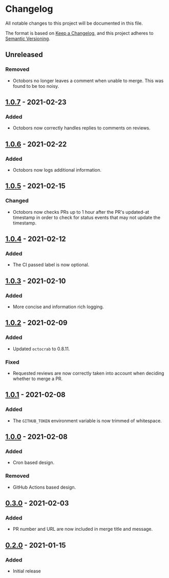 # Changelog
All notable changes to this project will be documented in this file.

The format is based on [Keep a Changelog](https://keepachangelog.com/en/1.0.0/),
and this project adheres to [Semantic Versioning](https://semver.org/spec/v2.0.0.html).

[Unreleased]: https://github.com/EmbarkStudios/octobors/compare/1.0.7...HEAD
[1.0.7]: https://github.com/EmbarkStudios/octobors/releases/tag/1.0.7
[1.0.6]: https://github.com/EmbarkStudios/octobors/releases/tag/1.0.6
[1.0.5]: https://github.com/EmbarkStudios/octobors/releases/tag/1.0.5
[1.0.4]: https://github.com/EmbarkStudios/octobors/releases/tag/1.0.4
[1.0.3]: https://github.com/EmbarkStudios/octobors/releases/tag/1.0.3
[1.0.2]: https://github.com/EmbarkStudios/octobors/releases/tag/1.0.2
[1.0.1]: https://github.com/EmbarkStudios/octobors/releases/tag/1.0.1
[1.0.0]: https://github.com/EmbarkStudios/octobors/releases/tag/1.0.0
[0.3.0]: https://github.com/EmbarkStudios/octobors/releases/tag/0.3.0
[0.2.0]: https://github.com/EmbarkStudios/octobors/releases/tag/0.2.0

## Unreleased
### Removed
- Octobors no longer leaves a comment when unable to merge. This was found to
  be too noisy.

## [1.0.7] - 2021-02-23
### Added
- Octobors now correctly handles replies to comments on reviews.

## [1.0.6] - 2021-02-22
### Added
- Octobors now logs additional information.

## [1.0.5] - 2021-02-15
### Changed
- Octobors now checks PRs up to 1 hour after the PR's updated-at timestamp in
  order to check for status events that may not update the timestamp.

## [1.0.4] - 2021-02-12
### Added
- The CI passed label is now optional.

## [1.0.3] - 2021-02-10
### Added
- More concise and information rich logging.

## [1.0.2] - 2021-02-09
### Added
- Updated `octocrab` to 0.8.11.

### Fixed
- Requested reviews are now correctly taken into account when deciding
  whether to merge a PR.

## [1.0.1] - 2021-02-08
### Added
- The `GITHUB_TOKEN` environment variable is now trimmed of whitespace.

## [1.0.0] - 2021-02-08
### Added
- Cron based design.

### Removed
- GitHub Actions based design.

## [0.3.0] - 2021-02-03
### Added
- PR number and URL are now included in merge title and message.

## [0.2.0] - 2021-01-15
### Added
- Initial release
